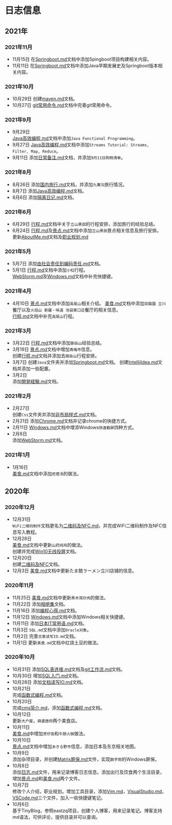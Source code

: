 # 日志信息 
## 2021年
### 2021年11月
* 11月15日
  在[Springboot.md](?tid=blog/技术/Java/Springboot.md)文档中添加Spingboot项目构建相关内容。    
* 11月11日
  在[Springboot.md](?tid=blog/技术/Java/Springboot.md)文档中添加Java早期发展史及Springboot版本相关内容。    
### 2021年10月
* 10月29日
  创建[maven.md](?tid=blog/技术/Java/maven.md)文档。
* 10月27日
  [git常用命令.md](?tid=blog/技术/git/git常用命令.md)文档中完善git常用命令。
### 2021年9月
* 9月29日    
 [Java高效编程.md](?tid=blog/技术/Java/Java高效编程.md)文档中添加`Java Functional Programming`。    
* 9月27日
  [Java高效编程.md](?tid=blog/技术/Java/Java高效编程.md)文档中添加`Streams Tutorial: Streams, Filter, Map, Reduce`。
* 9月11日
  添加[日常备注.md](?tid=blog/生活/出行/日常备注.md)文档，并添加`9月11日购物清单`。
### 2021年8月
* 8月26日
  添加[国内旅行.md](?tid=blog/生活/出行/国内旅行.md)文档，并添加`九寨沟`旅行情况。   
* 8月7日
  添加[Java高效编程.md](?tid=blog/技术/Java/Java高效编程.md)文档。
* 8月6日
  添加[隔离日记.md](?tid=blog/生活/出行/隔离日记.md)文档。          
### 2021年6月
* 6月29日
  [行程.md](?tid=blog/生活/出行/行程.md)文档中关于`立山黑部`的行程安排，添加旅行的经验总结。             
* 6月24日
  [行程.md](?tid=blog/生活/出行/行程.md)及[景点.md](?tid=blog/生活/出行/景点.md)文档中添加`立山黑部`景点相关信息及旅行安排。       
  更新[AboutMe.md](?tid=blog/ABOUT/AboutMe.md)文档及[职业规划.md](?tid=blog/ABOUT/职业规划.md)                 
### 2021年5月
* 5月7日
  添加[由社会责任到编码责任.md](?tid=blog/技术/杂项/由社会责任到编码责任.md)文档。
* 5月1日
  [行程.md](?tid=blog/生活/出行/行程.md)文档中添加`小松`行程。      
  [WebStorm.md](?tid=blog/技术/工具/WebStorm.md)及[Windows.md](?tid=blog/技术/工具/Windows.md)文档中补充快捷键。 
### 2021年4月
* 4月10日
  [景点.md](?tid=blog/生活/出行/景点.md)文档中添加`高尾山`相关介绍。
  [美食.md](?tid=blog/生活/饮食/美食.md)文档中添加`双龍園 立川`餐厅以及`火焰山 新疆・味道 池袋東口店`餐厅的相关信息。        
  [行程.md](?tid=blog/生活/出行/行程.md)文档中补充`高尾山`行程。   
### 2021年3月
* 3月22日
  [行程.md](?tid=blog/生活/出行/行程.md)文档中添加`御岳山`经验总结。
* 3月19日
  [景点.md](?tid=blog/生活/出行/景点.md)文档中增加`青梅市`信息。    
  创建[行程.md](?tid=blog/生活/出行/行程.md)文档并添加去`御岳山`行程安排。     
* 3月7日
  创建`Java`文件夹并添加[Springboot.md](?tid=blog/技术/Java/Springboot.md)文档。
  创建[IntellijIdea.md](?tid=blog/技术/工具/IntellijIdea.md)文档并添加一些配置。      
* 3月2日    
  添加[開発経験.md](?tid=blog/技术/杂项/開発経験.md)文档。    
### 2021年2月
* 2月27日   
  创建`Css`文件夹并添加[非布局样式.md](?tid=blog/技术/Css/非布局样式.md)文档。   
* 2月21日
  添加[Chrome.md](?tid=blog/技术/工具/Chrome.md)文档并记录chrome的快捷方式。      
* 2月11日
 [Windows.md](?tid=blog/技术/工具/Windows.md)文档中增添Windows`快速截屏`四种方式。      
* 2月6日    
 添加[WebStorm.md](?tid=blog/技术/工具/WebStorm.md)文档。      
### 2021年1月
* 1月16日    
 [美食.md](?tid=blog/生活/饮食/美食.md)文档中添加`疙瘩汤`的做法。     
## 2020年     
### 2020年12月   
* 12月31日     
  `WiFi二维码制作`文档更名为[二维码及NFC.md](?tid=blog/技术/杂项/二维码及NFC.md)，并完成WiFi二维码制作及NFC信息写入教程。        
* 12月28日    
  [美食.md](?tid=blog/生活/饮食/美食.md)文档中更新`山药炖鸡`的做法。        
  创建并完成[Win10无线投屏](?tid=blog/技术/杂项/win10无线投屏.md)文档。         
* 12月20日     
  创建[二维码及NFC](?tid=blog/技术/杂项/二维码及NFC.md)文档。      
* 12月3日
  [美食.md](?tid=blog/生活/饮食/美食.md)文档中更新たま館ラーメン立川店铺的信息。     
### 2020年11月    
* 11月25日
  [美食.md](?tid=blog/生活/饮食/美食.md)文档中更新`黑木耳炒肉`的做法。
* 11月22日
  添加[相册集](?tid=blog/生活/相册集.md)文档。    
* 11月16日
  添加[编程心得.md](?tid=blog/技术/杂项/编程心得.md)文档。
* 11月12日
  [Windows.md](?tid=blog/技术/工具/Windows.md)文档中添加Windows相关快捷键。   
* 11月11日
  添加[日本IT常用语.md](?tid=blog/技术/杂项/日本IT常用语.md)文档。
* 11月3日
  `SQL.md`文档中添加`Oracle对象`。
* 11月2日
  完善`文章读写IO.md`文档。
* 11月1日
  更新`美食.md`文档中红烧土豆的做法。       
### 2020年10月   
* 10月31日
  添加[SQL表连接.md](?tid=blog/技术/SQL/SQL表连接.md)文档及[git工作流.md](?tid=blog/技术/git/git工作流.md)文档。
* 10月30日
  增加[SQL入门.md](?tid=blog/技术/SQL/SQL入门.md)文档。
* 10月28日
  添加[文档读写IO.md](?tid=blog/技术/CSharp/文档读写IO.md)文档。    
* 10月21日    
  完成[函数式编程.md](?tid=blog/技术/CSharp/函数式编程.md)文档。  
* 10月20日   
  完成[cms简介.md](?tid=blog/技术/杂项/cms简介.md)，添加[函数式编程.md](?tid=blog/技术/CSharp/函数式编程.md)文档。
* 10月12日   
  更新`大户屋`，`麻婆唐府`两个美食店。
* 10月11日     
  [美食.md](?tid=blog/生活/饮食/美食.md)中增加`煲仔饭`和`牛肠火锅`做法。
* 10月10日   
  [景点.md](?tid=blog/生活/出行/景点.md)文档中增加`あきる野市`信息，添加日本及东京相关地图。  
* 10月9日   
  添加杂项目录，并创建[Matrix屏保.md](?tid=blog/技术/杂项/Matrix屏保.md)文件，实现`数字雨`的Windows屏保。
* 10月8日    
  添加[日志.md](#日志信息)文件，用来记录博客日志信息。添加出行及饮食两个生活目录，增加[景点.md](?tid=blog/生活/出行/景点.md)和[美食.md](?tid=blog/生活/饮食/美食.md)两个文件。     
* 10月7日   
  修改个人介绍，职业规划。增加工具目录，添加[Vim.md](?tid=blog/技术/工具/Vim.md)，[VisualStudio.md](?tid=blog/技术/工具/VisualStudio.md)，[VSCode.md](?tid=blog/技术/工具/VSCode.md)三个文件，加入一些快捷键笔记。     
* 10月6日   
  基于TinyBlog，参照eastzq项目，创建个人博客，用来记录笔记。博客支持md语法，可供评论，提供目录并可以查询。     